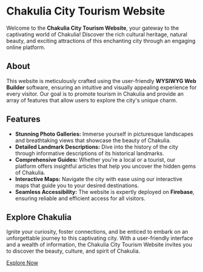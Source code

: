 # Chakulia City Tourism Website

Welcome to the **Chakulia City Tourism Website**, your gateway to the captivating world of Chakulia! Discover the rich cultural heritage, natural beauty, and exciting attractions of this enchanting city through an engaging online platform.

## About
This website is meticulously crafted using the user-friendly **WYSIWYG Web Builder** software, ensuring an intuitive and visually appealing experience for every visitor. Our goal is to promote tourism in Chakulia and provide an array of features that allow users to explore the city's unique charm.

## Features
- **Stunning Photo Galleries:** Immerse yourself in picturesque landscapes and breathtaking views that showcase the beauty of Chakulia.
- **Detailed Landmark Descriptions:** Dive into the history of the city through informative descriptions of its historical landmarks.
- **Comprehensive Guides:** Whether you're a local or a tourist, our platform offers insightful articles that help you uncover the hidden gems of Chakulia.
- **Interactive Maps:** Navigate the city with ease using our interactive maps that guide you to your desired destinations.
- **Seamless Accessibility:** The website is expertly deployed on **Firebase**, ensuring reliable and efficient access for all visitors.

## Explore Chakulia
Ignite your curiosity, foster connections, and be enticed to embark on an unforgettable journey to this captivating city. With a user-friendly interface and a wealth of information, the Chakulia City Tourism Website invites you to discover the beauty, culture, and spirit of Chakulia.

[Explore Now](https://chakuliacity.web.app)
